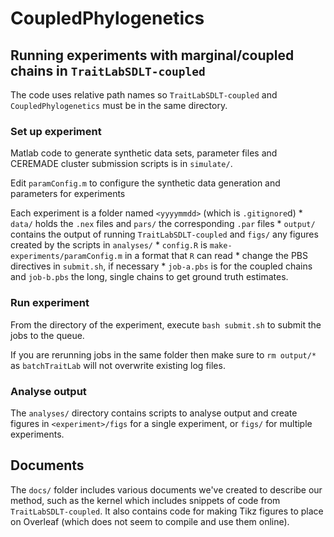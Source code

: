 # CoupledPhylogenetics

## Running experiments with marginal/coupled chains in `TraitLabSDLT-coupled`
The code uses  relative path names so `TraitLabSDLT-coupled` and `CoupledPhylogenetics` must be in the same directory.

### Set up experiment
Matlab code to generate synthetic data sets, parameter files and CEREMADE cluster submission scripts is in `simulate/`.

Edit `paramConfig.m` to configure the synthetic data generation and parameters for experiments

Each experiment is a folder named `<yyyymmdd>` (which is `.gitignore`d)
    * `data/` holds the `.nex` files and `pars/` the corresponding `.par` files
    * `output/` contains the output of running `TraitLabSDLT-coupled` and `figs/` any figures created by the scripts in `analyses/`
    * `config.R` is `make-experiments/paramConfig.m` in a format that `R` can read
    * change the PBS directives in `submit.sh`, if necessary
    * `job-a.pbs` is for the coupled chains and `job-b.pbs` the long, single chains to get ground truth estimates.

### Run experiment
From the directory of the experiment, execute `bash submit.sh` to submit the jobs to the queue.

If you are rerunning jobs in the same folder then make sure to `rm output/*` as `batchTraitLab` will not overwrite existing log files.

### Analyse output
The `analyses/` directory contains scripts to analyse output and create figures in `<experiment>/figs` for a single experiment, or `figs/` for multiple experiments.

## Documents
 The `docs/` folder includes various documents we've created to describe our method, such as the kernel which includes snippets of code from `TraitLabSDLT-coupled`. It also contains code for making Tikz figures to place on Overleaf (which does not seem to compile and use them online).
